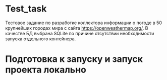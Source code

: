 # Test_task
Тестовое задание по разработке коллектора информации о погоде в 50 крупнейших городах мира с сайта https://openweathermap.org/. В качестве БД выбрана SQLite по причине отсутствии необходимости запуска отдельного контейнера.
# Подготовка к запуску и запуск проекта локально

